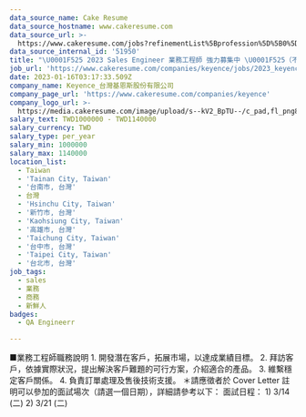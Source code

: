 ```yaml
---
data_source_name: Cake Resume
data_source_hostname: www.cakeresume.com
data_source_url: >-
  https://www.cakeresume.com/jobs?refinementList%5Bprofession%5D%5B0%5D=engineering_qa-engineer&refinementList%5Bsalary_currency%5D=TWD&range%5Bsalary_range%5D%5Bmin%5D=800096
data_source_internal_id: '51950'
title: "\U0001F525 2023 Sales Engineer 業務工程師 強力募集中 \U0001F525（不限科系及經歷) 收件至 4/30 止"
job_url: 'https://www.cakeresume.com/companies/keyence/jobs/2023_keyence_sales_engineer'
date: 2023-01-16T03:17:33.509Z
company_name: Keyence_台灣基恩斯股份有限公司
company_page_url: 'https://www.cakeresume.com/companies/keyence'
company_logo_url: >-
  https://media.cakeresume.com/image/upload/s--kV2_BpTU--/c_pad,fl_png8,h_200,w_200/v1673590743/ulmm51j7bsckyuxmyt6o.png
salary_text: TWD1000000 - TWD1140000
salary_currency: TWD
salary_type: per_year
salary_min: 1000000
salary_max: 1140000
location_list:
  - Taiwan
  - 'Tainan City, Taiwan'
  - '台南市, 台灣'
  - 台灣
  - 'Hsinchu City, Taiwan'
  - '新竹市, 台灣'
  - 'Kaohsiung City, Taiwan'
  - '高雄市, 台灣'
  - 'Taichung City, Taiwan'
  - '台中市, 台灣'
  - 'Taipei City, Taiwan'
  - '台北市, 台灣'
job_tags:
  - sales
  - 業務
  - 商務
  - 新鮮人
badges:
  - QA Engineerr

---
```


■業務工程師職務說明 1. 開發潛在客戶，拓展市場，以達成業績目標。 2. 拜訪客戶，依據實際狀況，提出解決客戶難題的可行方案，介紹適合的產品。 3. 維繫穩定客戶關係。 4. 負責訂單處理及售後技術支援。 ＊請應徵者於 Cover Letter 註明可以參加的面試場次（請選一個日期），詳細請參考以下： 面試日程： 1) 3/14 (二) 2) 3/21 (二)